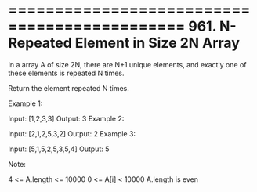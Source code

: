 =============================================
961. N-Repeated Element in Size 2N Array
=============================================

In a array A of size 2N, there are N+1 unique elements, and exactly one of these elements is repeated N times.

Return the element repeated N times.

 

Example 1:

Input: [1,2,3,3]
Output: 3
Example 2:

Input: [2,1,2,5,3,2]
Output: 2
Example 3:

Input: [5,1,5,2,5,3,5,4]
Output: 5
 

Note:

4 <= A.length <= 10000
0 <= A[i] < 10000
A.length is even